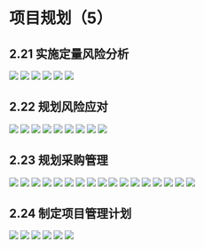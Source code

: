 # 项目规划（5）

## 2.21 实施定量风险分析
![](https://eden-notes-pic-hosting.oss-cn-shenzhen.aliyuncs.com/notes/images/20240309183957.png#id=Xa2t0&originHeight=923&originWidth=1899&originalType=binary&ratio=1&rotation=0&showTitle=false&status=done&style=none&title=)
![](https://eden-notes-pic-hosting.oss-cn-shenzhen.aliyuncs.com/notes/images/20240309184038.png#id=YInh0&originHeight=501&originWidth=1907&originalType=binary&ratio=1&rotation=0&showTitle=false&status=done&style=none&title=)
![](https://eden-notes-pic-hosting.oss-cn-shenzhen.aliyuncs.com/notes/images/20240309184122.png#id=HMTZE&originHeight=921&originWidth=1903&originalType=binary&ratio=1&rotation=0&showTitle=false&status=done&style=none&title=)
![](https://eden-notes-pic-hosting.oss-cn-shenzhen.aliyuncs.com/notes/images/20240309184206.png#id=gtGJ4&originHeight=921&originWidth=1897&originalType=binary&ratio=1&rotation=0&showTitle=false&status=done&style=none&title=)
![](https://eden-notes-pic-hosting.oss-cn-shenzhen.aliyuncs.com/notes/images/20240309184246.png#id=RQj1P&originHeight=917&originWidth=1895&originalType=binary&ratio=1&rotation=0&showTitle=false&status=done&style=none&title=)
![](https://eden-notes-pic-hosting.oss-cn-shenzhen.aliyuncs.com/notes/images/20240309184353.png#id=krbhK&originHeight=921&originWidth=1905&originalType=binary&ratio=1&rotation=0&showTitle=false&status=done&style=none&title=)
## 2.22 规划风险应对
![](https://eden-notes-pic-hosting.oss-cn-shenzhen.aliyuncs.com/notes/images/20240309184442.png#id=vkgVz&originHeight=929&originWidth=1903&originalType=binary&ratio=1&rotation=0&showTitle=false&status=done&style=none&title=)
![](https://eden-notes-pic-hosting.oss-cn-shenzhen.aliyuncs.com/notes/images/20240309184522.png#id=dctKS&originHeight=921&originWidth=1901&originalType=binary&ratio=1&rotation=0&showTitle=false&status=done&style=none&title=)
![](https://eden-notes-pic-hosting.oss-cn-shenzhen.aliyuncs.com/notes/images/20240309184606.png#id=CqoAN&originHeight=921&originWidth=1897&originalType=binary&ratio=1&rotation=0&showTitle=false&status=done&style=none&title=)
![](https://eden-notes-pic-hosting.oss-cn-shenzhen.aliyuncs.com/notes/images/20240309184638.png#id=BBv8j&originHeight=921&originWidth=1893&originalType=binary&ratio=1&rotation=0&showTitle=false&status=done&style=none&title=)
![](https://eden-notes-pic-hosting.oss-cn-shenzhen.aliyuncs.com/notes/images/20240309184802.png#id=ZzQxe&originHeight=927&originWidth=1897&originalType=binary&ratio=1&rotation=0&showTitle=false&status=done&style=none&title=)
![](https://eden-notes-pic-hosting.oss-cn-shenzhen.aliyuncs.com/notes/images/20240309184831.png#id=w71Rb&originHeight=677&originWidth=1891&originalType=binary&ratio=1&rotation=0&showTitle=false&status=done&style=none&title=)
![](https://eden-notes-pic-hosting.oss-cn-shenzhen.aliyuncs.com/notes/images/20240309184904.png#id=rkgho&originHeight=929&originWidth=1901&originalType=binary&ratio=1&rotation=0&showTitle=false&status=done&style=none&title=)
![](https://eden-notes-pic-hosting.oss-cn-shenzhen.aliyuncs.com/notes/images/20240309184939.png#id=jRlqr&originHeight=925&originWidth=1899&originalType=binary&ratio=1&rotation=0&showTitle=false&status=done&style=none&title=)
![](https://eden-notes-pic-hosting.oss-cn-shenzhen.aliyuncs.com/notes/images/20240309185009.png#id=rGuhK&originHeight=919&originWidth=1899&originalType=binary&ratio=1&rotation=0&showTitle=false&status=done&style=none&title=)
## 2.23 规划采购管理
![](https://eden-notes-pic-hosting.oss-cn-shenzhen.aliyuncs.com/notes/images/20240309185123.png#id=YQ3wD&originHeight=917&originWidth=1899&originalType=binary&ratio=1&rotation=0&showTitle=false&status=done&style=none&title=)
![](https://eden-notes-pic-hosting.oss-cn-shenzhen.aliyuncs.com/notes/images/20240309185154.png#id=wSKS1&originHeight=923&originWidth=1899&originalType=binary&ratio=1&rotation=0&showTitle=false&status=done&style=none&title=)
![](https://eden-notes-pic-hosting.oss-cn-shenzhen.aliyuncs.com/notes/images/20240309185227.png#id=FAFrE&originHeight=771&originWidth=1897&originalType=binary&ratio=1&rotation=0&showTitle=false&status=done&style=none&title=)
![](https://eden-notes-pic-hosting.oss-cn-shenzhen.aliyuncs.com/notes/images/20240309185323.png#id=MRWbX&originHeight=921&originWidth=1899&originalType=binary&ratio=1&rotation=0&showTitle=false&status=done&style=none&title=)
![](https://eden-notes-pic-hosting.oss-cn-shenzhen.aliyuncs.com/notes/images/20240309185354.png#id=BtcMH&originHeight=917&originWidth=1893&originalType=binary&ratio=1&rotation=0&showTitle=false&status=done&style=none&title=)
![](https://eden-notes-pic-hosting.oss-cn-shenzhen.aliyuncs.com/notes/images/20240309185434.png#id=DsZ7n&originHeight=921&originWidth=1893&originalType=binary&ratio=1&rotation=0&showTitle=false&status=done&style=none&title=)
![](https://eden-notes-pic-hosting.oss-cn-shenzhen.aliyuncs.com/notes/images/20240309185511.png#id=zNr5B&originHeight=919&originWidth=1903&originalType=binary&ratio=1&rotation=0&showTitle=false&status=done&style=none&title=)
![](https://eden-notes-pic-hosting.oss-cn-shenzhen.aliyuncs.com/notes/images/20240309185549.png#id=zYxdo&originHeight=929&originWidth=1893&originalType=binary&ratio=1&rotation=0&showTitle=false&status=done&style=none&title=)
![](https://eden-notes-pic-hosting.oss-cn-shenzhen.aliyuncs.com/notes/images/20240309185623.png#id=l5MSv&originHeight=923&originWidth=1899&originalType=binary&ratio=1&rotation=0&showTitle=false&status=done&style=none&title=)
![](https://eden-notes-pic-hosting.oss-cn-shenzhen.aliyuncs.com/notes/images/20240309185704.png#id=dSH1u&originHeight=927&originWidth=1899&originalType=binary&ratio=1&rotation=0&showTitle=false&status=done&style=none&title=)
![](https://eden-notes-pic-hosting.oss-cn-shenzhen.aliyuncs.com/notes/images/20240309185830.png#id=vh6KU&originHeight=299&originWidth=1903&originalType=binary&ratio=1&rotation=0&showTitle=false&status=done&style=none&title=)
![](https://eden-notes-pic-hosting.oss-cn-shenzhen.aliyuncs.com/notes/images/20240309185904.png#id=Y5YxR&originHeight=923&originWidth=1899&originalType=binary&ratio=1&rotation=0&showTitle=false&status=done&style=none&title=)
![](https://eden-notes-pic-hosting.oss-cn-shenzhen.aliyuncs.com/notes/images/20240309185955.png#id=FTtpe&originHeight=917&originWidth=1891&originalType=binary&ratio=1&rotation=0&showTitle=false&status=done&style=none&title=)
![](https://eden-notes-pic-hosting.oss-cn-shenzhen.aliyuncs.com/notes/images/20240309190030.png#id=sO6xD&originHeight=919&originWidth=1893&originalType=binary&ratio=1&rotation=0&showTitle=false&status=done&style=none&title=)
![](https://eden-notes-pic-hosting.oss-cn-shenzhen.aliyuncs.com/notes/images/20240309190135.png#id=vVUAJ&originHeight=915&originWidth=1899&originalType=binary&ratio=1&rotation=0&showTitle=false&status=done&style=none&title=)
![](https://eden-notes-pic-hosting.oss-cn-shenzhen.aliyuncs.com/notes/images/20240309190225.png#id=Ndmm5&originHeight=925&originWidth=1905&originalType=binary&ratio=1&rotation=0&showTitle=false&status=done&style=none&title=)
![](https://eden-notes-pic-hosting.oss-cn-shenzhen.aliyuncs.com/notes/images/20240309190300.png#id=bmdJZ&originHeight=917&originWidth=1891&originalType=binary&ratio=1&rotation=0&showTitle=false&status=done&style=none&title=)
## 2.24 制定项目管理计划
![](https://eden-notes-pic-hosting.oss-cn-shenzhen.aliyuncs.com/notes/images/20240309190400.png#id=rceeB&originHeight=899&originWidth=1899&originalType=binary&ratio=1&rotation=0&showTitle=false&status=done&style=none&title=)
![](https://eden-notes-pic-hosting.oss-cn-shenzhen.aliyuncs.com/notes/images/20240309190440.png#id=fyy5r&originHeight=885&originWidth=1901&originalType=binary&ratio=1&rotation=0&showTitle=false&status=done&style=none&title=)
![](https://eden-notes-pic-hosting.oss-cn-shenzhen.aliyuncs.com/notes/images/20240309190540.png#id=SdhY3&originHeight=925&originWidth=1899&originalType=binary&ratio=1&rotation=0&showTitle=false&status=done&style=none&title=)
![](https://eden-notes-pic-hosting.oss-cn-shenzhen.aliyuncs.com/notes/images/20240309190621.png#id=vztoO&originHeight=923&originWidth=1897&originalType=binary&ratio=1&rotation=0&showTitle=false&status=done&style=none&title=)
![](https://eden-notes-pic-hosting.oss-cn-shenzhen.aliyuncs.com/notes/images/20240309190659.png#id=WVloH&originHeight=923&originWidth=1899&originalType=binary&ratio=1&rotation=0&showTitle=false&status=done&style=none&title=)
![](https://eden-notes-pic-hosting.oss-cn-shenzhen.aliyuncs.com/notes/images/20240309190733.png#id=sepyM&originHeight=917&originWidth=1897&originalType=binary&ratio=1&rotation=0&showTitle=false&status=done&style=none&title=)
